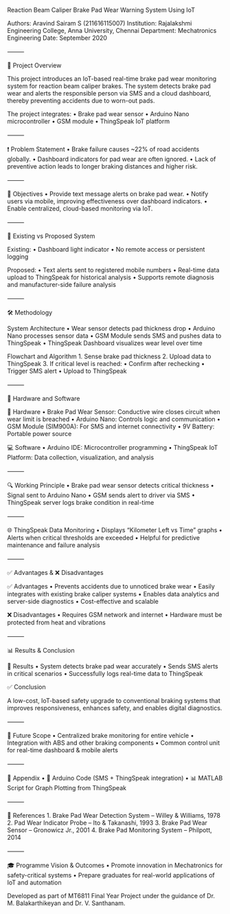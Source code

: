 Reaction Beam Caliper Brake Pad Wear Warning System Using IoT

Authors: Aravind Sairam S (211616115007)
Institution: Rajalakshmi Engineering College, Anna University, Chennai
Department: Mechatronics Engineering
Date: September 2020

⸻

🚗 Project Overview

This project introduces an IoT-based real-time brake pad wear monitoring system for reaction beam caliper brakes. The system detects brake pad wear and alerts the responsible person via SMS and a cloud dashboard, thereby preventing accidents due to worn-out pads.

The project integrates:
	•	Brake pad wear sensor
	•	Arduino Nano microcontroller
	•	GSM module
	•	ThingSpeak IoT platform

⸻

❗ Problem Statement
	•	Brake failure causes ~22% of road accidents globally.
	•	Dashboard indicators for pad wear are often ignored.
	•	Lack of preventive action leads to longer braking distances and higher risk.

⸻

🎯 Objectives
	•	Provide text message alerts on brake pad wear.
	•	Notify users via mobile, improving effectiveness over dashboard indicators.
	•	Enable centralized, cloud-based monitoring via IoT.

⸻

🔄 Existing vs Proposed System

Existing:
	•	Dashboard light indicator
	•	No remote access or persistent logging

Proposed:
	•	Text alerts sent to registered mobile numbers
	•	Real-time data upload to ThingSpeak for historical analysis
	•	Supports remote diagnosis and manufacturer-side failure analysis

⸻

🛠 Methodology

System Architecture
	•	Wear sensor detects pad thickness drop
	•	Arduino Nano processes sensor data
	•	GSM Module sends SMS and pushes data to ThingSpeak
	•	ThingSpeak Dashboard visualizes wear level over time

Flowchart and Algorithm
	1.	Sense brake pad thickness
	2.	Upload data to ThingSpeak
	3.	If critical level is reached:
	•	Confirm after rechecking
	•	Trigger SMS alert
	•	Upload to ThingSpeak

⸻

🧰 Hardware and Software

🔌 Hardware
	•	Brake Pad Wear Sensor: Conductive wire closes circuit when wear limit is breached
	•	Arduino Nano: Controls logic and communication
	•	GSM Module (SIM900A): For SMS and internet connectivity
	•	9V Battery: Portable power source

💻 Software
	•	Arduino IDE: Microcontroller programming
	•	ThingSpeak IoT Platform: Data collection, visualization, and analysis

⸻

🔍 Working Principle
	•	Brake pad wear sensor detects critical thickness
	•	Signal sent to Arduino Nano
	•	GSM sends alert to driver via SMS
	•	ThingSpeak server logs brake condition in real-time

⸻

🌐 ThingSpeak Data Monitoring
	•	Displays “Kilometer Left vs Time” graphs
	•	Alerts when critical thresholds are exceeded
	•	Helpful for predictive maintenance and failure analysis

⸻

✅ Advantages & ❌ Disadvantages

✅ Advantages
	•	Prevents accidents due to unnoticed brake wear
	•	Easily integrates with existing brake caliper systems
	•	Enables data analytics and server-side diagnostics
	•	Cost-effective and scalable

❌ Disadvantages
	•	Requires GSM network and internet
	•	Hardware must be protected from heat and vibrations

⸻

📊 Results & Conclusion

🔎 Results
	•	System detects brake pad wear accurately
	•	Sends SMS alerts in critical scenarios
	•	Successfully logs real-time data to ThingSpeak

✅ Conclusion

A low-cost, IoT-based safety upgrade to conventional braking systems that improves responsiveness, enhances safety, and enables digital diagnostics.

⸻

🚀 Future Scope
	•	Centralized brake monitoring for entire vehicle
	•	Integration with ABS and other braking components
	•	Common control unit for real-time dashboard & mobile alerts

⸻

📎 Appendix
	•	📄 Arduino Code (SMS + ThingSpeak integration)
	•	📊 MATLAB Script for Graph Plotting from ThingSpeak

⸻

📘 References
	1.	Brake Pad Wear Detection System – Willey & Williams, 1978
	2.	Pad Wear Indicator Probe – Ito & Takanashi, 1993
	3.	Brake Pad Wear Sensor – Gronowicz Jr., 2001
	4.	Brake Pad Monitoring System – Philpott, 2014

⸻

🎓 Programme Vision & Outcomes
	•	Promote innovation in Mechatronics for safety-critical systems
	•	Prepare graduates for real-world applications of IoT and automation

Developed as part of MT6811 Final Year Project under the guidance of Dr. M. Balakarthikeyan and Dr. V. Santhanam.
